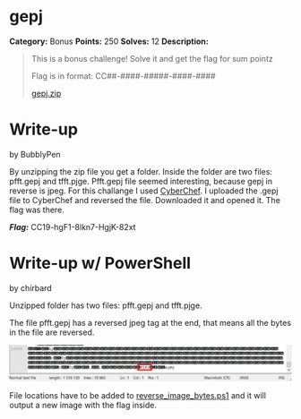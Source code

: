 # gepj
**Category:** Bonus
**Points:** 250
**Solves:** 12
**Description:**

>This is a bonus challenge! Solve it and get the flag for sum pointz
>
>Flag is in format: CC##-####-#####-####-####
>
>[gepj.zip](./gepj.zip)

# Write-up
by BubblyPen

By unzipping the zip file you get a folder. Inside the folder are two files: pfft.gepj and tfft.pjge. Pfft.gepj file seemed interesting, because gepj in reverse is jpeg. For this challange I used [CyberChef](https://gchq.github.io/CyberChef/). I uploaded the .gepj file to CyberChef and reversed the file. Downloaded it and opened it. The flag was there. 

***Flag:*** CC19-hgF1-8lkn7-HgjK-82xt

# Write-up w/ PowerShell
by chirbard

Unzipped folder has two files: pfft.gepj and tfft.pjge.

The file pfft.gepj has a reversed jpeg tag at the end, that means all the bytes in the file are reversed.

![](tag_at_the_end_of_the_file.png)

File locations have to be added to [reverse_image_bytes.ps1](https://github.com/MikeWazowski666/AVHack-writeup/blob/main/Bonus/gepj/reverse_image_bytes.ps1) and it will output a new image with the flag inside.
